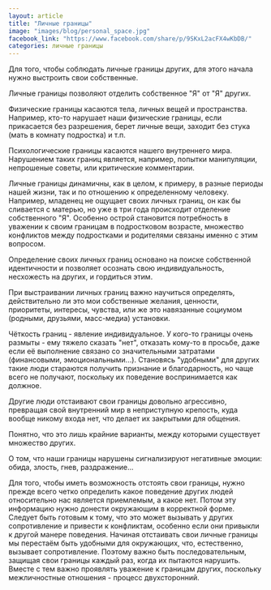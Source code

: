 ```yaml
---
layout: article
title: "Личные границы"
image: "images/blog/personal_space.jpg"
facebook_link: "https://www.facebook.com/share/p/9SKxL2acFX4wKbDB/"
categories: личные границы
---
```


Для того, чтобы соблюдать личные границы других, для этого начала нужно выстроить свои собственные.

<!--more-->

Личные границы позволяют отделить собственное "Я" от "Я" других.

Физические границы касаются тела, личных вещей и пространства. Например, кто-то нарушает наши физические границы,  если прикасается без разрешения, берет личные вещи, заходит без стука (мать в комнату подростка) и т.п.

Психологические границы касаются нашего внутреннего мира. Нарушением таких границ является, например, попытки манипуляции, непрошеные советы, или критические комментарии.

Личные границы динамичны, как в целом, к примеру, в разные периоды нашей жизни, так и по отношению к определенному человеку. Например, младенец не ощущает своих личных границ, он как бы сливается с матерью, но уже в три года происходит отделение собственного "Я". Особенно острой становится потребность в уважении к своим границам в подростковом возрасте, множество конфликтов между подростками и родителями связаны именно с этим вопросом.

Определение своих личных границ основано на поиске собственной идентичности и позволяет осознать свою индивидуальность, несхожесть на других, и гордиться этим.

При выстраивании личных границ важно научиться определять, действительно ли это мои собственные желания, ценности, приоритеты, интересы, чувства, или же это навязанные социумом (родными, друзьями, масс-медиа) установки.

Чёткость границ - явление индивидуальное. У кого-то границы очень размыты - ему тяжело сказать "нет", отказать кому-то в просьбе, даже если её выполнение связано со значительными затратами (финансовыми, эмоциональными...). Становясь "удобными" для других такие люди стараются получить признание и благодарность, но чаще всего не получают, поскольку их поведение воспринимается как должное.

Другие люди отстаивают свои границы довольно агрессивно, превращая свой внутренний мир в неприступную крепость, куда вообще никому входа нет, что делает их закрытыми для общения.

Понятно, что это лишь крайние варианты, между которыми существует множество других.

О том, что наши границы нарушены сигнализируют негативные эмоции: обида, злость, гнев, раздражение...

Для того, чтобы иметь возможность отстоять свои границы, нужно прежде всего четко определить какое поведение других людей относительно нас является приемлемым, а какое нет. Потом эту информацию нужно донести окружающим в корректной форме. Следует быть готовым к тому, что это может вызывать у других сопротивление и привести к конфликтам, особенно если они привыкли к другой манере поведения. Начиная отстаивать свои личные границы мы перестаём быть удобными для окружающих, что, естественно, вызывает сопротивление. Поэтому важно быть последовательным, защищая свои границы каждый раз, когда их пытаются нарушить. Вместе с тем важно проявлять уважение к границам других, поскольку межличностные отношения - процесс двухсторонний.
